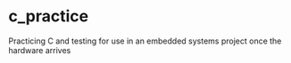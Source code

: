 # c_practice
Practicing C and testing for use in an embedded systems project once the hardware arrives 
